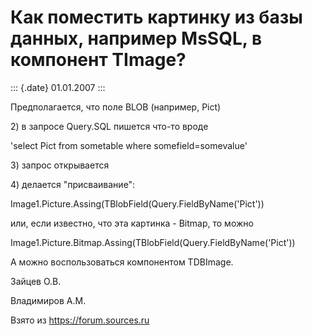 Как поместить картинку из базы данных, например MsSQL, в компонент TImage?
==========================================================================

::: {.date}
01.01.2007
:::

Предполагается, что поле BLOB (например, Pict)

2\) в запросе Query.SQL пишется что-то вроде

\'select Pict from sometable where somefield=somevalue\'

3\) запрос открывается

4\) делается \"присваивание\":

Image1.Picture.Assing(TBlobField(Query.FieldByName(\'Pict\'))

или, если известно, что эта картинка - Bitmap, то можно

Image1.Picture.Bitmap.Assing(TBlobField(Query.FieldByName(\'Pict\'))

А можно воспользоваться компонентом TDBImage.

Зайцев О.В.

Владимиров А.М.

Взято из <https://forum.sources.ru>
